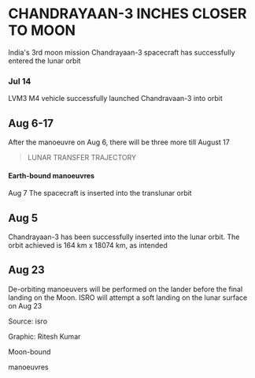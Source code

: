 # CHANDRAYAAN-3 INCHES CLOSER TO MOON

India's 3rd moon mission Chandrayaan-3 spacecraft has successfully entered the lunar orbit

### Jul 14

LVM3 M4 vehicle successfully launched Chandravaan-3 into orbit

## Aug 6-17

After the manoeuvre on Aug 6, there will be three more till August 17

> LUNAR TRANSFER TRAJECTORY

#### Earth-bound manoeuvres

Aug 7 The spacecraft is inserted into the translunar orbit

## Aug 5

Chandrayaan-3 has been successfully inserted into the lunar orbit. The orbit achieved is 164 km x 18074 km, as intended

## Aug 23

De-orbiting manoeuvers will be performed on the lander before the final landing on the Moon. ISRO will attempt a soft landing on the lunar surface on Aug 23

Source: isro

Graphic: Ritesh Kumar

Moon-bound

manoeuvres